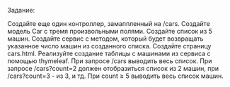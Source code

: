 Задание:

Создайте еще один контроллер, замаппленный на /cars.
Создайте модель Car с тремя произвольными полями.
Создайте список из 5 машин.
Создайте сервис с методом, который будет возвращать указанное число машин из созданного списка.
Создайте страницу cars.html. Реализуйте создание таблицы с машинами из сервиса с помощью thymeleaf.
При запросе /cars выводить весь список. При запросе /cars?count=2 должен отобразиться список из 2 машин, при /cars?count=3 - из 3, и тд. При count ≥ 5 выводить весь список машин.

